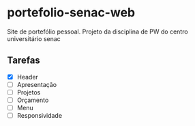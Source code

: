 # portefolio-senac-web
Site de portefólio pessoal. Projeto da disciplina de PW do centro universitário senac 

## Tarefas 

- [x] Header
- [ ] Apresentação
- [ ] Projetos
- [ ] Orçamento
- [ ] Menu
- [ ] Responsividade 
